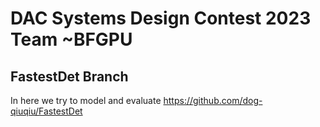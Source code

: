 # DAC Systems Design Contest 2023 Team ~BFGPU

## FastestDet Branch

In here we try to model and evaluate https://github.com/dog-qiuqiu/FastestDet